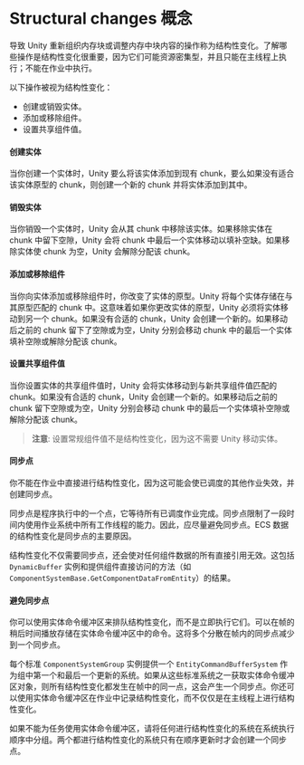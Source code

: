 # Structural changes 概念

导致 Unity 重新组织内存块或调整内存中块内容的操作称为结构性变化。了解哪些操作是结构性变化很重要，因为它们可能资源密集型，并且只能在主线程上执行；不能在作业中执行。

以下操作被视为结构性变化：

* 创建或销毁实体。
* 添加或移除组件。
* 设置共享组件值。

#### 创建实体

当你创建一个实体时，Unity 要么将该实体添加到现有 chunk，要么如果没有适合该实体原型的 chunk，则创建一个新的 chunk 并将实体添加到其中。

#### 销毁实体

当你销毁一个实体时，Unity 会从其 chunk 中移除该实体。如果移除实体在 chunk 中留下空隙，Unity 会将 chunk 中最后一个实体移动以填补空缺。如果移除实体使 chunk 为空，Unity 会解除分配该 chunk。

#### 添加或移除组件

当你向实体添加或移除组件时，你改变了实体的原型。Unity 将每个实体存储在与其原型匹配的 chunk 中。这意味着如果你更改实体的原型，Unity 必须将实体移动到另一个 chunk。如果没有合适的 chunk，Unity 会创建一个新的。如果移动后之前的 chunk 留下了空隙或为空，Unity 分别会移动 chunk 中的最后一个实体填补空隙或解除分配该 chunk。

#### 设置共享组件值

当你设置实体的共享组件值时，Unity 会将实体移动到与新共享组件值匹配的 chunk。如果没有合适的 chunk，Unity 会创建一个新的。如果移动后之前的 chunk 留下空隙或为空，Unity 分别会移动 chunk 中的最后一个实体填补空隙或解除分配该 chunk。

> **注意**: 设置常规组件值不是结构性变化，因为这不需要 Unity 移动实体。

#### 同步点

你不能在作业中直接进行结构性变化，因为这可能会使已调度的其他作业失效，并创建同步点。

同步点是程序执行中的一个点，它等待所有已调度作业完成。同步点限制了一段时间内使用作业系统中所有工作线程的能力。因此，应尽量避免同步点。ECS 数据的结构性变化是同步点的主要原因。

结构性变化不仅需要同步点，还会使对任何组件数据的所有直接引用无效。这包括 `DynamicBuffer` 实例和提供组件直接访问的方法（如 `ComponentSystemBase.GetComponentDataFromEntity`）的结果。

#### 避免同步点

你可以使用实体命令缓冲区来排队结构性变化，而不是立即执行它们。可以在帧的稍后时间播放存储在实体命令缓冲区中的命令。这将多个分散在帧内的同步点减少到一个同步点。

每个标准 `ComponentSystemGroup` 实例提供一个 `EntityCommandBufferSystem` 作为组中第一个和最后一个更新的系统。如果从这些标准系统之一获取实体命令缓冲区对象，则所有结构性变化都发生在帧中的同一点，这会产生一个同步点。你还可以使用实体命令缓冲区在作业中记录结构性变化，而不仅仅是在主线程上进行结构性变化。

如果不能为任务使用实体命令缓冲区，请将任何进行结构性变化的系统在系统执行顺序中分组。两个都进行结构性变化的系统只有在顺序更新时才会创建一个同步点。
